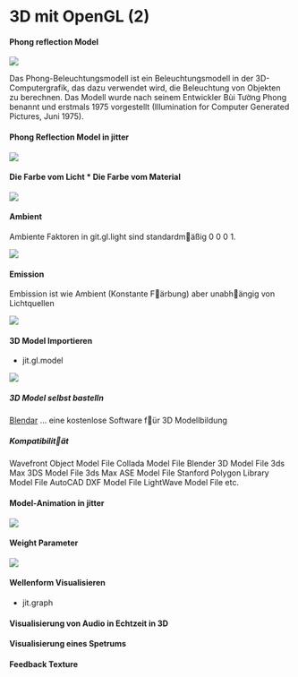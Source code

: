 # 3D mit OpenGL (2)


#### Phong reflection Model



![](https://upload.wikimedia.org/wikipedia/commons/6/6b/Phong_components_version_4.png)

Das Phong-Beleuchtungsmodell ist ein Beleuchtungsmodell in der 3D-Computergrafik, das dazu verwendet wird, die Beleuchtung von Objekten zu berechnen. Das Modell wurde nach seinem Entwickler Bùi Tường Phong benannt und erstmals 1975 vorgestellt (Illumination for Computer Generated Pictures, Juni 1975).


#### Phong Reflection Model in jitter

![](K5/1.png)


#### Die Farbe vom Licht * Die Farbe vom Material

![](K5/2.png)

#### Ambient

Ambiente Faktoren in git.gl.light sind standardm￿äßig 0 0 0 1.

![](K5/3.png)

#### Emission

Embission ist wie Ambient (Konstante F￿ärbung) aber unabh￿ängig von Lichtquellen

![](K5/4.png)

#### 3D Model Importieren 
- jit.gl.model

![](K5/5.png)

##### 3D Model selbst bastelln

[Blendar](https://www.blender.org/) ... eine kostenlose Software f￿ür 3D Modellbildung

##### Kompatibilit￿ät
Wavefront Object Model File
Collada Model File
Blender 3D Model File
3ds Max 3DS Model File
3ds Max ASE Model File
Stanford Polygon Library Model File
AutoCAD DXF Model File
LightWave Model File etc.

#### Model-Animation in jitter

![](K5/6.png)

#### Weight Parameter

![](K5/6_extra.png)





#### Wellenform Visualisieren
- jit.graph


#### Visualisierung von Audio in Echtzeit in 3D


#### Visualisierung eines Spetrums 

#### Feedback Texture